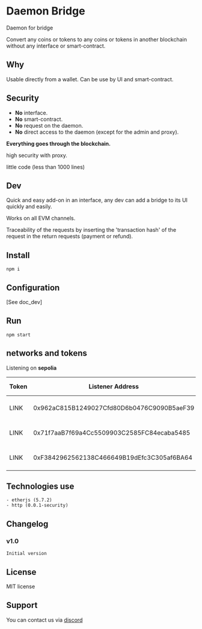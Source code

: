 # Daemon Bridge
Daemon for bridge

Convert any coins or tokens to any coins or tokens in another blockchain without any interface or smart-contract.

## Why

Usable directly from a wallet.
Can be use by UI and smart-contract.


## Security

- **No** interface.
- **No** smart-contract.
- **No** request on the daemon.
- **No** direct access to the daemon (except for the admin and proxy).

**Everything goes through the blockchain.**

high security with proxy.

little code (less than 1000 lines)

## Dev

Quick and easy add-on in an interface, any dev can add a bridge to its UI quickly and easily.

Works on all EVM channels.

Traceability of the requests by inserting the 'transaction hash' of the request in the return requests (payment or refund).

## Install

```shell
npm i
```

## Configuration

[See doc_dev]

## Run

```shell
npm start
```

## networks and tokens

Listening on **sepolia**

|   Token   |   Listener Address |   To Network |   To Token |
|---    |---    |:-:    |:-:    |
|   LINK        |   0x962aC815B1249027Cfd80D6b0476C9090B5aeF39   |   Optimism Sepolia (Testnet)   |   LINK   |
|   LINK        |   0x71f7aaB7f69a4Cc5509903C2585FC84ecaba5485  |   Arbitrum Sepolia (testnet)   |   LINK |
|   LINK        |   0xF3842962562138C466649B19dEfc3C305af6BA64  |   Base Sepolia (testnet)   |   LINK |


## Technologies use

	- etherjs (5.7.2)
    - http (0.0.1-security)


## Changelog

### v1.0

    Initial version


## License

MIT license


## Support

You can contact us via [discord](https://discord.com/channels/753223385948880961/1224720192488210584)
